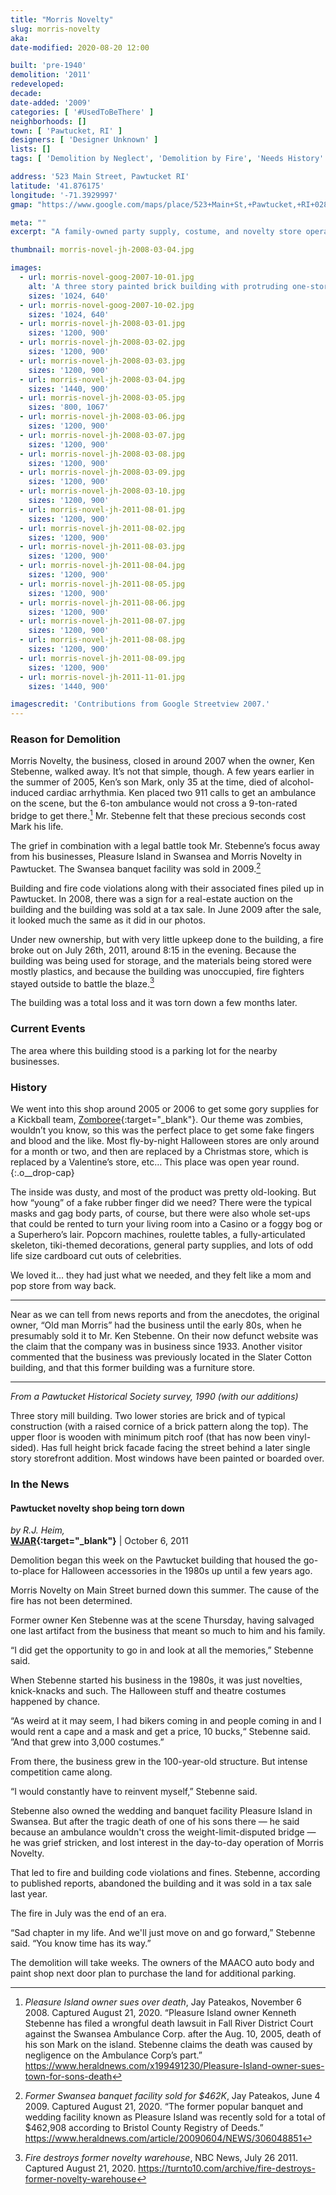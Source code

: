 ```yaml
---
title: "Morris Novelty"
slug: morris-novelty
aka: 
date-modified: 2020-08-20 12:00

built: 'pre-1940'
demolition: '2011'
redeveloped: 
decade:
date-added: '2009'
categories: [ '#UsedToBeThere' ]
neighborhoods: []
town: [ 'Pawtucket, RI' ]
designers: [ 'Designer Unknown' ]
lists: []
tags: [ 'Demolition by Neglect', 'Demolition by Fire', 'Needs History' ]

address: '523 Main Street, Pawtucket RI'
latitude: '41.876175'
longitude: '-71.3929997'
gmap: "https://www.google.com/maps/place/523+Main+St,+Pawtucket,+RI+02860/@41.876175,-71.3929997,17z/data=!3m1!4b1!4m5!3m4!1s0x89e44356f8f35787:0xdc324a9a04894d82!8m2!3d41.876175!4d-71.390811"

meta: ""
excerpt: "A family-owned party supply, costume, and novelty store operating since the early 1980s. Closed in 2005 and burned in 2011."

thumbnail: morris-novel-jh-2008-03-04.jpg

images:
  - url: morris-novel-goog-2007-10-01.jpg
    alt: 'A three story painted brick building with protruding one-story commercial façade used as a novelty and party supply store for over thirty years'
    sizes: '1024, 640'
  - url: morris-novel-goog-2007-10-02.jpg
    sizes: '1024, 640'
  - url: morris-novel-jh-2008-03-01.jpg
    sizes: '1200, 900'
  - url: morris-novel-jh-2008-03-02.jpg
    sizes: '1200, 900'
  - url: morris-novel-jh-2008-03-03.jpg
    sizes: '1200, 900'
  - url: morris-novel-jh-2008-03-04.jpg
    sizes: '1440, 900'
  - url: morris-novel-jh-2008-03-05.jpg
    sizes: '800, 1067'
  - url: morris-novel-jh-2008-03-06.jpg
    sizes: '1200, 900'
  - url: morris-novel-jh-2008-03-07.jpg
    sizes: '1200, 900'
  - url: morris-novel-jh-2008-03-08.jpg
    sizes: '1200, 900'
  - url: morris-novel-jh-2008-03-09.jpg
    sizes: '1200, 900'
  - url: morris-novel-jh-2008-03-10.jpg
    sizes: '1200, 900'
  - url: morris-novel-jh-2011-08-01.jpg
    sizes: '1200, 900'
  - url: morris-novel-jh-2011-08-02.jpg
    sizes: '1200, 900'
  - url: morris-novel-jh-2011-08-03.jpg
    sizes: '1200, 900'
  - url: morris-novel-jh-2011-08-04.jpg
    sizes: '1200, 900'
  - url: morris-novel-jh-2011-08-05.jpg
    sizes: '1200, 900'
  - url: morris-novel-jh-2011-08-06.jpg
    sizes: '1200, 900'
  - url: morris-novel-jh-2011-08-07.jpg
    sizes: '1200, 900'
  - url: morris-novel-jh-2011-08-08.jpg
    sizes: '1200, 900'
  - url: morris-novel-jh-2011-08-09.jpg
    sizes: '1200, 900'
  - url: morris-novel-jh-2011-11-01.jpg
    sizes: '1440, 900'

imagescredit: 'Contributions from Google Streetview 2007.'
---
```


### Reason for Demolition

Morris Novelty, the business, closed in around 2007 when the owner, Ken Stebenne, walked away. It’s not that simple, though. A few years earlier in the summer of 2005, Ken’s son Mark, only 35 at the time, died of alcohol-induced cardiac arrhythmia. Ken placed two 911 calls to get an ambulance on the scene, but the 6-ton ambulance would not cross a 9-ton-rated bridge to get there.[^1] Mr. Stebenne felt that these precious seconds cost Mark his life. 

The grief in combination with a legal battle took Mr. Stebenne’s focus away from his businesses, Pleasure Island in Swansea and Morris Novelty in Pawtucket. The Swansea banquet facility was sold in 2009.[^2]

Building and fire code violations along with their associated fines piled up in Pawtucket. In 2008, there was a sign for a real-estate auction on the building and the building was sold at a tax sale. In June 2009 after the sale, it looked much the same as it did in our photos.

Under new ownership, but with very little upkeep done to the building, a fire broke out on July 26th, 2011, around 8:15 in the evening. Because the building was being used for storage, and the materials being stored were mostly plastics, and because the building was unoccupied, fire fighters stayed outside to battle the blaze.[^3] 

The building was a total loss and it was torn down a few months later. 


### Current Events

The area where this building stood is a parking lot for the nearby businesses. 


### History

We went into this shop around 2005 or 2006 to get some gory supplies for a Kickball team, [Zomboree](//providencekickball.org){:target="_blank"}. Our theme was zombies, wouldn’t you know, so this was the perfect place to get some fake fingers and blood and the like. Most fly-by-night Halloween stores are only around for a month or two, and then are replaced by a Christmas store, which is replaced by a Valentine’s store, etc… This place was open year round.
{:.o__drop-cap}

The inside was dusty, and most of the product was pretty old-looking. But how “young” of a fake rubber finger did we need? There were the typical masks and gag body parts, of course, but there were also whole set-ups that could be rented to turn your living room into a Casino or a foggy bog or a Superhero’s lair. Popcorn machines, roulette tables, a fully-articulated skeleton, tiki-themed decorations, general party supplies, and lots of odd life size cardboard cut outs of celebrities. 

We loved it… they had just what we needed, and they felt like a mom and pop store from way back.

***

Near as we can tell from news reports and from the anecdotes, the original owner, “Old man Morris” had the business until the early 80s, when he presumably sold it to Mr. Ken Stebenne. On their now defunct website was the claim that the company was in business since 1933. Another visitor commented that the business was previously located in the Slater Cotton building, and that this former building was a furniture store. 

***

_From a Pawtucket Historical Society survey, 1990 (with our additions)_

Three story mill building. Two lower stories are brick and of typical construction (with a raised cornice of a brick pattern along the top). The upper floor is wooden with minimum pitch roof (that has now been vinyl-sided). Has full height brick facade facing the street behind a later single story storefront addition. Most windows have been painted or boarded over.


### In the News

#### Pawtucket novelty shop being torn down

_by R.J. Heim,_  
**[WJAR](//turnto10.com/archive/pawtucket-novelty-shop-being-torn-down){:target="_blank"}** | October 6, 2011

Demolition began this week on the Pawtucket building that housed the go-to-place for Halloween accessories in the 1980s up until a few years ago.

Morris Novelty on Main Street burned down this summer. The cause of the fire has not been determined.

Former owner Ken Stebenne was at the scene Thursday, having salvaged one last artifact from the business that meant so much to him and his family.

“I did get the opportunity to go in and look at all the memories,” Stebenne said.

When Stebenne started his business in the 1980s, it was just novelties, knick-knacks and such. The Halloween stuff and theatre costumes happened by chance.

“As weird at it may seem, I had bikers coming in and people coming in and I would rent a cape and a mask and get a price, 10 bucks,“ Stebenne said. ”And that grew into 3,000 costumes.”

From there, the business grew in the 100-year-old structure. But intense competition came along.

“I would constantly have to reinvent myself,” Stebenne said.

Stebenne also owned the wedding and banquet facility Pleasure Island in Swansea. But after the tragic death of one of his sons there — he said because an ambulance wouldn't cross the weight-limit-disputed bridge — he was grief stricken, and lost interest in the day-to-day operation of Morris Novelty.

That led to fire and building code violations and fines. Stebenne, according to published reports, abandoned the building and it was sold in a tax sale last year.

The fire in July was the end of an era.

“Sad chapter in my life. And we'll just move on and go forward,” Stebenne said. “You know time has its way.”

The demolition will take weeks. The owners of the MAACO auto body and paint shop next door plan to purchase the land for additional parking.


[^1]: _Pleasure Island owner sues over death_, Jay Pateakos, November 6 2008. Captured August 21, 2020. “Pleasure Island owner Kenneth Stebenne has filed a wrongful death lawsuit in Fall River District Court against the Swansea Ambulance Corp. after the Aug. 10, 2005, death of his son Mark on the island. Stebenne claims the death was caused by negligence on the Ambulance Corp’s part.” https://www.heraldnews.com/x199491230/Pleasure-Island-owner-sues-town-for-sons-death

[^2]: _Former Swansea banquet facility sold for $462K_, Jay Pateakos, June 4 2009. Captured August 21, 2020. “The former popular banquet and wedding facility known as Pleasure Island was recently sold for a total of $462,908 according to Bristol County Registry of Deeds.” https://www.heraldnews.com/article/20090604/NEWS/306048851

[^3]: _Fire destroys former novelty warehouse_, NBC News, July 26 2011. Captured August 21, 2020. https://turnto10.com/archive/fire-destroys-former-novelty-warehouse
